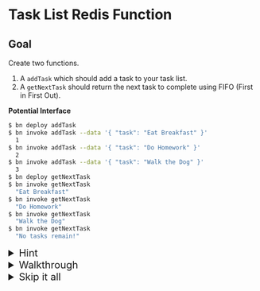 # Task List Redis Function
## Goal

Create two functions. 

1. A `addTask` which should add a task to your task list.
1. A `getNextTask` should return the next task to complete using FIFO (First in First Out).

__Potential Interface__

```bash
$ bn deploy addTask
$ bn invoke addTask --data '{ "task": "Eat Breakfast" }'
  1
$ bn invoke addTask --data '{ "task": "Do Homework" }'
  2
$ bn invoke addTask --data '{ "task": "Walk the Dog" }'
  3
$ bn deploy getNextTask
$ bn invoke getNextTask
  "Eat Breakfast"
$ bn invoke getNextTask
  "Do Homework"
$ bn invoke getNextTask
  "Walk the Dog"
$ bn invoke getNextTask
  "No tasks remain!"
```

<details><summary style='font-size:20px'>Hint</b></summary>

Redis supports a [list](https://redis.io/topics/data-types) data type. Consider using [RPUSH](https://redis.io/commands/rpush) in conjunction with [LPOP](https://redis.io/commands/lpop) to achieve the desired FIFO functionality.

</details>


<details><summary  style='font-size:20px'>Walkthrough</b></summary>

Let's start by creating the template for our function that adds items to the task list.

```bash
$ bn create node8 addTask --config.entrypoint 'addTask'
```

Before we can start implementing the logic for `addTask`, we should first update the generated `binaris.yml` so the function has access to our Redis credentials at runtime.

```diff
> binaris.yml
---
     executionModel: concurrent
     runtime: node8
+    env:
+      REDIS_PORT:
+      REDIS_HOST:
+      REDIS_PASSWORD:
```

<details><summary>About "env"</b></summary>

> Functions declared in your `binaris.yml` can specify keys & values that should be available as env variables when the function is invoked. When a key is specified but the value is omitted, `bn deploy` will attempt to inject a local environment variable with the key name. For more info visit our [docs](https://github.com/binaris/binaris#storing-secrets-and-other-configuration-parameters).

</details>

Next, let's jump into the code.

We utilize `ioredis` package to create a client based on the credentials we just added in our `binaris.yml`.

```diff
> function.js
---
 'use strict';

+const Redis = require('ioredis');

+const client = new Redis({
+  host: process.env.REDIS_HOST,
+  port: process.env.REDIS_PORT,
+  password: process.env.REDIS_PASSWORD,
+});
```

Now, let's create a variable `KEY` which will be used for our `addTask` operation.

```diff
> function.js
---
 const client = new Redis({
   host: process.env.REDIS_HOST,
   port: process.env.REDIS_PORT,
   password: process.env.REDIS_PASSWORD,
 });
+ 
+const KEY = 'tasks';
```

We're ready to implement `addTask`, let's add validation for the `task` body parameter. This will make it possible for users to send tasks to our function.

```diff
> function.js
---
 exports.addTask = async (body, context) => {
+  if (body.task === undefined) {
+    throw new Error('"task" body parameter required!');
+  }
-  const name = context.request.query.name || body.name || 'World';
-  return `Hello ${name}!`;
 }
```

Considering that this is a task list, we need to hope Redis has some list like structure that we can store our tasks in. As you might expect, Redis has support for exactly what we need. A full fleged [list](https://redis.io/topics/data-types) type is available as a Redis primitive. By accessing the list via the available [RPUSH](https://redis.io/commands/rpush) command, we should easily be able to implement the desired FIFO functionality.

```diff
> function.js
---
 exports.addTask = async (body, context) => {
   if (body.task === undefined) {
     throw new Error('"task" body parameter required!');
   }
+  return client.rpush(KEY, body.task);
 }
```

Our `addTask` implementation is complete, but it's not very useful without the accompanying `getNextTask` function we defined at the beginning of our exercise. Let's fix that by adding a second function `getNextTask` to our `binaris.yml` and `function.js`.

```diff
> binaris.yml
---
     env:
       REDIS_PORT:
       REDIS_HOST:
       REDIS_PASSWORD:
+  getNextTask:
+    file: function.js
+    entrypoint: getNextTask
+    executionModel: concurrent
+    runtime: node8
+    env:
+      REDIS_PORT:
+      REDIS_HOST:
+      REDIS_PASSWORD:
```

```diff
> function.js
---
   return client.rpush(KEY, body.task);
 };
+
+exports.getNextTask = async () => {
+  const nextTask = await client.lpop(KEY);
+  return (nextTask === null) ? 'No tasks remain!' : nextTask;
+}
```

Fortunately `getNextTask` is pretty straightforward. We use [LPOP](https://redis.io/commands/lpop) to remove the first item in the list, therefore achieving the FIFO functionality we've been looking for. Before we return the task, we make sure it's non-null and in the case it's null we return the concise and helpful message "No tasks remain!".

Before we can deploy our new functions we need to install the `ioredis` package we depend on.

```bash
$ npm install ioredis --save
$ bn deploy addTask && bn deploy getNextTask
```

Let's try it out

```bash
$ bn invoke addTask --data '{ "task": "Eat Breakfast" }'
  1
$ bn invoke addTask --data '{ "task": "Do Homework" }'
  2
$ bn invoke addTask --data '{ "task": "Walk the Dog" }'
  3
$ bn invoke getNextTask
  "Eat Breakfast"
$ bn invoke getNextTask
  "Do Homework"
$ bn invoke getNextTask
  "Walk the Dog"
$ bn invoke getNextTask
  "No tasks remain!"
```

<details><summary>Final state function.js</summary>


```JavaScript
'use strict';

const Redis = require('ioredis');

const client = new Redis({
  host: process.env.REDIS_HOST,
  port: process.env.REDIS_PORT,
  password: process.env.REDIS_PASSWORD,
});

const KEY = 'tasks';

exports.addTask = async (body, context) => {
  if (body.task === undefined) {
    throw new Error('"task" body parameter required!');
  }
  return client.rpush(KEY, body.task);
};

exports.getNextTask = async () => {
  const nextTask = await client.lpop(KEY);
  return (nextTask === null) ? 'No tasks remain!' : nextTask;
}
```

</details>


<details><summary>Final state binaris.yml</summary>

```YAML
functions:
  addTask:
    file: function.js
    entrypoint: addTask
    executionModel: concurrent
    runtime: node8
    env:
      REDIS_PORT:
      REDIS_HOST:
      REDIS_PASSWORD:
  getNextTask:
    file: function.js
    entrypoint: getNextTask
    executionModel: concurrent
    runtime: node8
    env:
      REDIS_PORT:
      REDIS_HOST:
      REDIS_PASSWORD:
```

</details>


</details>


<details><summary  style='font-size:20px'>Skip it all</b></summary>

```bash
$ bn deploy addTask
$ bn invoke addTask --data '{ "task": "Eat Breakfast" }'
  1
$ bn invoke addTask --data '{ "task": "Do Homework" }'
  2
$ bn invoke addTask --data '{ "task": "Walk the Dog" }'
  3
$ bn deploy getNextTask
$ bn invoke getNextTask
  "Eat Breakfast"
$ bn invoke getNextTask
  "Do Homework"
$ bn invoke getNextTask
  "Walk the Dog"
$ bn invoke getNextTask
  "No tasks remain!"
```

</details>
